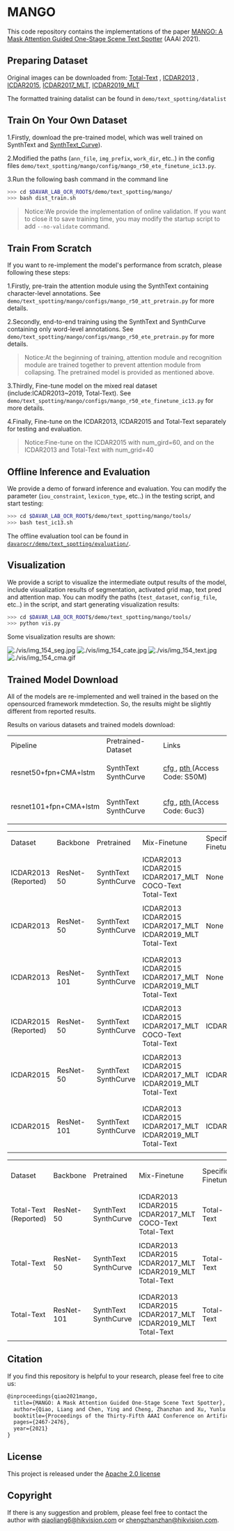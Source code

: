 # MANGO

This code repository contains the implementations of the paper [MANGO: A Mask Attention Guided One-Stage Scene Text Spotter](https://arxiv.org/abs/2012.04350) (AAAI 2021).


## Preparing Dataset
Original images can be downloaded from: [Total-Text](https://github.com/cs-chan/Total-Text-Dataset "Total-Text") , [ICDAR2013](https://rrc.cvc.uab.es/?ch=2) , [ICDAR2015](https://rrc.cvc.uab.es/?ch=4), [ICDAR2017_MLT](https://rrc.cvc.uab.es/?ch=8), [ICDAR2019_MLT](https://rrc.cvc.uab.es/?ch=15)

The formatted training datalist can be found in `demo/text_spotting/datalist`

## Train On Your Own Dataset
1.Firstly, download the pre-trained model, which was well trained on SynthText and [SynthText_Curve](https://github.com/Yuliang-Liu/bezier_curve_text_spotting/)).

2.Modified the paths (`ann_file`, `img_prefix`, `work_dir`, etc..) in the config files `demo/text_spotting/mango/config/mango_r50_ete_finetune_ic13.py`.

3.Run the following bash command in the command line
``` bash
>>> cd $DAVAR_LAB_OCR_ROOT$/demo/text_spotting/mango/
>>> bash dist_train.sh
```
>Notice:We provide the implementation of online validation. If you want to close it to save training time, you may modify the startup script to add `--no-validate` command.

## Train From Scratch
If you want to re-implement the model's performance from scratch, please following these steps:

1.Firstly, pre-train the attention module using the SynthText containing character-level annotations. See `demo/text_spotting/mango/configs/mango_r50_att_pretrain.py` for more details.

2.Secondly, end-to-end training using the SynthText and SynthCurve containing only word-level annotations. See `demo/text_spotting/mango/configs/mango_r50_ete_pretrain.py` for more details.
> Notice:At the beginning of training, attention module and recognition module are trained together to prevent attention module from collapsing. The pretrained model is provided as mentioned above.

3.Thirdly, Fine-tune model on the mixed real dataset (include:ICADR2013~2019, Total-Text). See `demo/text_spotting/mango/configs/mango_r50_ete_finetune_ic13.py` for more details.

4.Finally, Fine-tune on the ICDAR2013, ICDAR2015 and Total-Text separately for testing and evaluation.
>Notice:Fine-tune on the ICDAR2015 with num_gird=60, and on the ICDAR2013 and Total-Text with num_grid=40

## Offline Inference and Evaluation
We provide a demo of forward inference and evaluation. You can modify the parameter (`iou_constraint`, `lexicon_type`, etc..) in the testing script, and start testing:
``` bash
>>> cd $DAVAR_LAB_OCR_ROOT$/demo/text_spotting/mango/tools/
>>> bash test_ic13.sh
```

The offline evaluation tool can be found in [`davarocr/demo/text_spotting/evaluation/`](../evalution/).

## Visualization
We provide a script to visualize the intermediate output results of the model, include visualization results of segmentation, activated grid map, text pred and attention map. You can modify the paths (`test_dataset`, `config_file`, etc..) in the script, and start generating 
visualization results:
``` bash
>>> cd $DAVAR_LAB_OCR_ROOT$/demo/text_spotting/mango/tools/
>>> python vis.py
```

Some visualization results are shown:

![./vis/img_154_seg.jpg](./vis/img_154_seg.jpg)
![./vis/img_154_cate.jpg](./vis/img_154_cate.jpg)
![./vis/img_154_text.jpg](./vis/img_154_text.jpg)
![./vis/img_154_cma.gif](./vis/img_154_cma.gif)

## Trained Model Download
All of the models are re-implemented and well trained in the based on the opensourced framework mmdetection. So, the results might be slightly different from reported results.

Results on various datasets and trained models download:
<table>
	<tr>
		<td>Pipeline</td>
		<td>Pretrained-Dataset</td>
		<td>Links</td>
	</tr>
	<tr>
		<td>resnet50+fpn+CMA+lstm</td>
		<td>SynthText<br>SynthCurve</td>
		<td><p><a href="./configs/mango_r50_ete_pretrain.py">cfg </a>, <a href="https://drive.hikvision.com/hcs/controller/hik-manage/fileDownload?link=K1XwqkKs">pth </a> (Access Code: S50M)</p></td>
	</tr>
	<tr>
		<td>resnet101+fpn+CMA+lstm</td>
		<td>SynthText<br>SynthCurve</td>
		<td><p><a href="./configs/mango_r101_ete_pretrain.py">cfg </a>, <a href="https://drive.hikvision.com/hcs/controller/hik-manage/fileDownload?link=slicepRh">pth </a> (Access Code: 6uc3)</p></td>
	</tr>
</table>

<table>
	<tr>
		<td rowspan="2">Dataset</td>
		<td rowspan="2">Backbone</td>
		<td rowspan="2">Pretrained</td>
		<td rowspan="2">Mix-Finetune</td>
		<td rowspan="2">Specific-Finetune</td>
		<td rowspan="2">Test Scale</td>
		<td colspan="3">End-to-End</td>
		<td colspan="3">Word Spotting</td>
		<td rowspan="2">Links</td>
	</tr>
	<tr>
		<td>General</td>
		<td>Weak</td>
		<td>Strong</td>
		<td>General</td>
		<td>Weak</td>
		<td>Strong</td>
	</tr>
	<tr>
		<td>ICDAR2013<br>(Reported)</td>
		<td>ResNet-50</td>
		<td>SynthText<br>SynthCurve</td>
		<td>ICDAR2013<br>ICDAR2015<br>ICDAR2017_MLT<br>COCO-Text<br>Total-Text</td>
		<td>None</td>
		<td>L-1440</td>
		<td>86.9</td>
		<td>90.0</td>
		<td>90.5</td>
		<td>90.1</td>
		<td>94.1</td>
		<td>94.8</td>
		<td>-</td>
	</tr>
	<tr>
		<td>ICDAR2013</td>
		<td>ResNet-50</td>
		<td>SynthText<br>SynthCurve</td>
		<td>ICDAR2013<br>ICDAR2015<br>ICDAR2017_MLT<br>ICDAR2019_MLT<br>Total-Text</td>
		<td>None</td>
		<td>L-1440</td>
		<td>84.9</td>
		<td>88.6</td>
		<td>89.5</td>
		<td>88.4</td>
		<td>92.7</td>
		<td>93.7</td>
		<td><p><a href="./configs/mango_r50_ete_finetune_ic13.py">cfg </a>, <a href="https://drive.hikvision.com/hcs/controller/hik-manage/fileDownload?link=wcbfEDFS">pth </a> (Access Code: Al5m)</p></td>
	</tr>
	<tr>
		<td>ICDAR2013</td>
		<td>ResNet-101</td>
		<td>SynthText<br>SynthCurve</td>
		<td>ICDAR2013<br>ICDAR2015<br>ICDAR2017_MLT<br>ICDAR2019_MLT<br>Total-Text</td>
		<td>None</td>
		<td>L-1440</td>
		<td>88</td>
		<td>90.3</td>
		<td>90.4</td>
		<td>90.7</td>
		<td>93.8</td>
		<td>94.0</td>
		<td><p><a href="./configs/mango_r101_ete_finetune_ic13.py">cfg </a>, <a href="https://drive.hikvision.com/hcs/controller/hik-manage/fileDownload?link=NBfkVRdZ">pth </a> (Access Code: SS27)</p></td>
	</tr>
	<tr>
		<td>ICDAR2015 (Reported)</td>
		<td>ResNet-50</td>
		<td>SynthText<br>SynthCurve</td>
		<td>ICDAR2013<br>ICDAR2015<br>ICDAR2017_MLT<br>COCO-Text<br>Total-Text</td>
		<td>ICDAR2015</td>
		<td>L-1800</td>
		<td>67.3</td>
		<td>78.9</td>
		<td>81.8</td>
		<td>70.3</td>
		<td>83.1</td>
		<td>86.4</td>
		<td>-</td>
	</tr>
	<tr>
		<td>ICDAR2015</td>
		<td>ResNet-50</td>
		<td>SynthText<br>SynthCurve</td>
		<td>ICDAR2013<br>ICDAR2015<br>ICDAR2017_MLT<br>ICDAR2019_MLT<br>Total-Text</td>
		<td>ICDAR2015</td>
		<td>L-1800</td>
		<td>70.8</td>
		<td>77.4</td>
		<td>80.7</td>
		<td>73.8</td>
		<td>81.1</td>
		<td>85</td>
		<td><p><a href="./configs/mango_r50_ete_finetune_ic15.py">cfg </a>, <a href="https://drive.hikvision.com/hcs/controller/hik-manage/fileDownload?link=UwWj0vAs">pth </a> (Access Code: 6pdl)</p></td>
	</tr>
	<tr>
		<td>ICDAR2015</td>
		<td>ResNet-101</td>
		<td>SynthText<br>SynthCurve</td>
		<td>ICDAR2013<br>ICDAR2015<br>ICDAR2017_MLT<br>ICDAR2019_MLT<br>Total-Text</td>
		<td>ICDAR2015</td>
		<td>L-1800</td>
		<td>72.8</td>
		<td>79.8</td>
		<td>82.4</td>
		<td>75.7</td>
		<td>83.4</td>
		<td>86.6</td>
		<td><p><a href="./configs/mango_r101_ete_finetune_ic15.py">cfg </a>, <a href="https://drive.hikvision.com/hcs/controller/hik-manage/fileDownload?link=x7eboIG5">pth </a> (Access Code: 1J0F)</p></td>
	</tr>
</table>

<table>
	<tr>
		<td rowspan="2">Dataset</td>
		<td rowspan="2">Backbone</td>
		<td rowspan="2">Pretrained</td>
		<td rowspan="2">Mix-Finetune</td>
		<td rowspan="2">Specific-Finetune</td>
		<td rowspan="2">Test Scale</td>
		<td colspan="2">End-to-End</td>
		<td colspan="2">Word Spotting</td>
		<td rowspan="2">Links</td>
	</tr>
	<tr>
		<td>None</td>
		<td>Full</td>
		<td>None</td>
		<td>Full</td>
	</tr>
	<tr>
		<td>Total-Text (Reported)</td>
		<td>ResNet-50</td>
		<td>SynthText<br>SynthCurve</td>
		<td>ICDAR2013<br>ICDAR2015<br>ICDAR2017_MLT<br>COCO-Text<br>Total-Text</td>
		<td>Total-Text</td>
		<td>L-1600</td>
		<td>-</td>
		<td>-</td>
		<td>72.9</td>
		<td>83.6</td>
		<td>-</td>
	</tr>
	<tr>
		<td>Total-Text</td>
		<td>ResNet-50</td>
		<td>SynthText<br>SynthCurve</td>
		<td>ICDAR2013<br>ICDAR2015<br>ICDAR2017_MLT<br>ICDAR2019_MLT<br>Total-Text</td>
		<td>Total-Text</td>
		<td>L-1600</td>
		<td>68.9</td>
		<td>78.9</td>
		<td>71.7</td>
		<td>82.7</td>
		<td><p><a href="./configs/mango_r50_ete_finetune_tt.py">cfg </a>, <a href="https://drive.hikvision.com/hcs/controller/hik-manage/fileDownload?link=8QJaq0zU">pth </a> (Access Code: 4PwC)</p></td>
	</tr>
	<tr>
		<td>Total-Text</td>
		<td>ResNet-101</td>
		<td>SynthText<br>SynthCurve</td>
		<td>ICDAR2013<br>ICDAR2015<br>ICDAR2017_MLT<br>ICDAR2019_MLT<br>Total-Text</td>
		<td>Total-Text</td>
		<td>L-1600</td>
		<td>70.2</td>
		<td>79.9</td>
		<td>73</td>
		<td>83.9</td>
		<td><p><a href="./configs/mango_r101_ete_finetune_tt.py">cfg </a>, <a href="https://drive.hikvision.com/hcs/controller/hik-manage/fileDownload?link=XiLNdY3v">pth </a> (Access Code: H32x)</p></td>
	</tr>
</table>


## Citation
If you find this repository is helpful to your research, please feel free to cite us:

``` markdown
@inproceedings{qiao2021mango,
  title={MANGO: A Mask Attention Guided One-Stage Scene Text Spotter},
  author={Qiao, Liang and Chen, Ying and Cheng, Zhanzhan and Xu, Yunlu and Niu, Yi and Pu, Shiliang and Wu, Fei},
  booktitle={Proceedings of the Thirty-Fifth AAAI Conference on Artificial Intelligence (AAAI)},
  pages={2467-2476},
  year={2021}
}
```
## License
This project is released under the [Apache 2.0 license](../../../davar_ocr/LICENSE)

## Copyright
If there is any suggestion and problem, please feel free to contact the author with qiaoliang6@hikvision.com or chengzhanzhan@hikvision.com.